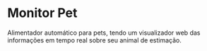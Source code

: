 # Monitor Pet

Alimentador automático para pets, tendo um visualizador web das informações em tempo real sobre seu animal de estimação.
